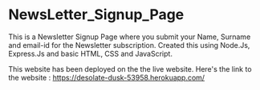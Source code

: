 # NewsLetter_Signup_Page
This is a Newsletter Signup Page where you submit your Name, Surname and email-id for the Newsletter subscription. Created this using Node.Js, Express.Js and basic HTML, CSS and JavaScript.

This website has been deployed on the the live website. Here's the link to the website : https://desolate-dusk-53958.herokuapp.com/
